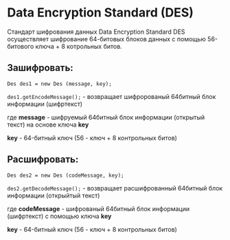 # Data Encryption Standard (DES)
Стандарт шифрования данных Data Encryption Standard
DES осуществляет шифрование 64-битовых блоков данных с помощью 56-битового ключа + 8 котрольных битов.

<h2>Зашифровать:</h2>
  <p><code>Des des1 = new Des (message, key);</code>
  <p><code>des1.getEncodeMessage();</code> - возвращает шифророваный 64битный блок информации (шифртекст)
<p>где <b>message</b> - шифруемый 64битный блок информации (открытый текст) на основе ключа <b>key</b>
  <p><b>key</b> - 64-битный ключ (56 - ключ + 8 контрольных битов)
    
  <h2>Расшифровать:</h2>
  <p><code>Des des2 = new Des (codeMessage, key);</code>
  <p><code>des2.getDecodeMessage();</code> - возвращает расшифрованный 64битный блок информации (открыйтый текст)
<p>где <b>codeMessage</b> - шифрованый 64битный блок информации (шифртекст) с помощью ключа <b>key</b>
  <p><b>key</b> - 64-битный ключ (56 - ключ + 8 контрольных битов)
